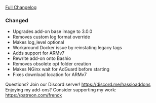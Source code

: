 [Full Changelog][changelog]

### Changed

- Upgrades add-on base image to 3.0.0
- Removes custom log format override
- Makes log_level optional
- Workaround Docker issue by reinstating legacy tags
- Adds support for ARMv7
- Rewrite add-on onto Bashio
- Removes obsolete opt folder creation
- Makes NGinx wait for AdGuard before starting
- Fixes download location for ARMv7

[changelog]: https://github.com/hassio-addons/addon-adguard-home/compare/v0.2.0...v0.3.0

Questions? Join our Discord server! https://discord.me/hassioaddons
Enjoying my add-ons? Consider supporting my work: https://patreon.com/frenck
